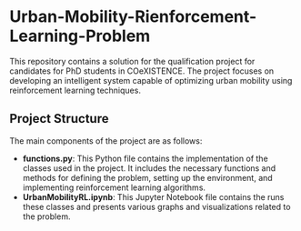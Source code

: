 # Urban-Mobility-Rienforcement-Learning-Problem

This repository contains a solution for the qualification project for candidates for PhD students in COeXISTENCE. The project focuses on developing an intelligent system capable of optimizing urban mobility using reinforcement learning techniques.


## Project Structure
The main components of the project are as follows:

* **functions.py**: This Python file contains the implementation of the classes used in the project. It includes the necessary functions and methods for defining the problem, setting up the environment, and implementing reinforcement learning algorithms.
* **UrbanMobilityRL.ipynb**: This Jupyter Notebook file contains the runs these classes and presents various graphs and visualizations related to the problem.

